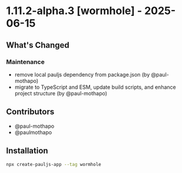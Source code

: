 # 1.11.2-alpha.3 [wormhole] - 2025-06-15

## What's Changed

### Maintenance
- remove local pauljs dependency from package.json (by @paul-mothapo)
- migrate to TypeScript and ESM, update build scripts, and enhance project structure (by @paul-mothapo)

## Contributors

- @paul-mothapo
- @paulmothapo

## Installation

```bash
npx create-pauljs-app --tag wormhole
```
